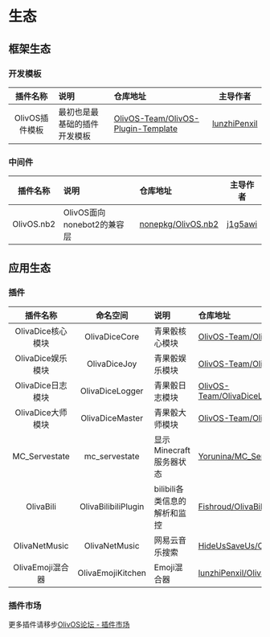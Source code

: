 # 生态

## 框架生态

### 开发模板
| 插件名称 | 说明 | 仓库地址 | 主导作者 |
|:--:|:---|:---|:--:|
| OlivOS插件模板 | 最初也是最基础的插件开发模板 | [OlivOS-Team/OlivOS-Plugin-Template](https://github.com/OlivOS-Team/OlivOS-Plugin-Template) | [lunzhiPenxil](https://github.com/lunzhiPenxil) |

### 中间件
| 插件名称 | 说明 | 仓库地址 | 主导作者 |
|:--:|:---|:---|:--:|
| OlivOS.nb2 | OlivOS面向nonebot2的兼容层 | [nonepkg/OlivOS.nb2](https://github.com/nonepkg/OlivOS.nb2) | [j1g5awi](https://github.com/j1g5awi) |

## 应用生态

### 插件
| 插件名称 | 命名空间 | 说明 | 仓库地址 | 主导作者 |
|:--:|:--:|:---|:---|:--:|
| OlivaDice核心模块 | OlivaDiceCore | 青果骰核心模块 | [OlivOS-Team/OlivaDiceCore](https://github.com/OlivOS-Team/OlivaDiceCore) | [lunzhiPenxil](https://github.com/lunzhiPenxil) |
| OlivaDice娱乐模块 | OlivaDiceJoy | 青果骰娱乐模块 | [OlivOS-Team/OlivaDiceJoy](https://github.com/OlivOS-Team/OlivaDiceJoy) | [lunzhiPenxil](https://github.com/lunzhiPenxil) |
| OlivaDice日志模块 | OlivaDiceLogger | 青果骰日志模块 | [OlivOS-Team/OlivaDiceLogger](https://github.com/OlivOS-Team/OlivaDiceLogger) | [lunzhiPenxil](https://github.com/lunzhiPenxil) |
| OlivaDice大师模块 | OlivaDiceMaster | 青果骰大师模块 | [OlivOS-Team/OlivaDiceMaster](https://github.com/OlivOS-Team/OlivaDiceMaster) | [lunzhiPenxil](https://github.com/lunzhiPenxil) |
| MC_Servestate | mc_servestate | 显示Minecraft服务器状态 | [Yorunina/MC_Servestate](https://github.com/Yorunina/MC_Servestate) | [Yorunina](https://github.com/Yorunina) |
| OlivaBili | OlivaBilibiliPlugin | bilibili各类信息的解析和监控 | [Fishroud/OlivaBilibiliPlugin](https://github.com/Fishroud/OlivaBilibiliPlugin) | [Fishroud](https://github.com/Fishroud) |
| OlivaNetMusic | OlivaNetMusic | 网易云音乐搜索 | [HideUsSaveUs/OlivaNetMusic](https://github.com/HideUsSaveUs/OlivaNetMusic) | [HideUsSaveUs](https://github.com/HideUsSaveUs) |
| OlivaEmoji混合器 | OlivaEmojiKitchen | Emoji混合器 | [lunzhiPenxil/OlivaEmojiKitchen](https://github.com/lunzhiPenxil/OlivaEmojiKitchen) | [lunzhiPenxil](https://github.com/lunzhiPenxil) |

### 插件市场
更多插件请移步[OlivOS论坛 - 插件市场](https://forum.olivos.run/t/plugin)
